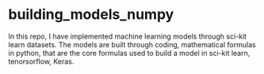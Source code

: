 # building_models_numpy
In this repo, I have implemented machine learning models through sci-kit learn datasets.
The models are built through coding, mathematical formulas in python, that are the core 
formulas used to build a model in sci-kit learn, tenorsorflow, Keras.
